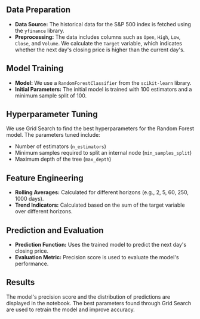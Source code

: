 
## Data Preparation

- **Data Source:** The historical data for the S&P 500 index is fetched using the `yfinance` library.
- **Preprocessing:** The data includes columns such as `Open`, `High`, `Low`, `Close`, and `Volume`. We calculate the `Target` variable, which indicates whether the next day's closing price is higher than the current day's.

## Model Training

- **Model:** We use a `RandomForestClassifier` from the `scikit-learn` library.
- **Initial Parameters:** The initial model is trained with 100 estimators and a minimum sample split of 100.

## Hyperparameter Tuning

We use Grid Search to find the best hyperparameters for the Random Forest model. The parameters tuned include:
- Number of estimators (`n_estimators`)
- Minimum samples required to split an internal node (`min_samples_split`)
- Maximum depth of the tree (`max_depth`)

## Feature Engineering

- **Rolling Averages:** Calculated for different horizons (e.g., 2, 5, 60, 250, 1000 days).
- **Trend Indicators:** Calculated based on the sum of the target variable over different horizons.

## Prediction and Evaluation

- **Prediction Function:** Uses the trained model to predict the next day's closing price.
- **Evaluation Metric:** Precision score is used to evaluate the model's performance.

## Results

The model's precision score and the distribution of predictions are displayed in the notebook. The best parameters found through Grid Search are used to retrain the model and improve accuracy.

